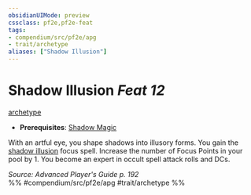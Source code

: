 ```yaml
---
obsidianUIMode: preview
cssclass: pf2e,pf2e-feat
tags:
- compendium/src/pf2e/apg
- trait/archetype
aliases: ["Shadow Illusion"]
---
```

# Shadow Illusion  *Feat 12*  
[archetype](rules/traits/archetype.md)  

- **Prerequisites**: [Shadow Magic](compendium/feats/shadow-magic-apg.md)

With an artful eye, you shape shadows into illusory forms. You gain the [shadow illusion](compendium/spells/shadow-illusion-apg.md) focus spell. Increase the number of Focus Points in your pool by 1. You become an expert in occult spell attack rolls and DCs.

*Source: Advanced Player's Guide p. 192*  
%% #compendium/src/pf2e/apg #trait/archetype %%